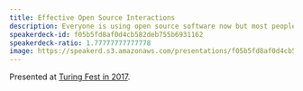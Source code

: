 ```yaml
---
title: Effective Open Source Interactions
description: Everyone is using open source software now but most people have not figured out how to interact effectively with the open source software community.
speakerdeck-id: f05b5fd8af0d4cb582deb755b6931162
speakerdeck-ratio: 1.77777777777778
image: https://speakerd.s3.amazonaws.com/presentations/f05b5fd8af0d4cb582deb755b6931162/preview_slide_0.jpg
---
```

Presented at [Turing Fest in 2017](https://turingfest.com/videos/mike-mcquaid-effective-open-source-interactions/).
